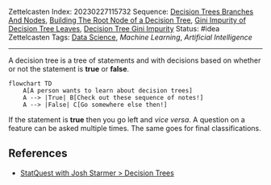 Zettelcasten Index: 20230227115732
Sequence: [Decision Trees Branches And Nodes](Decision%20Trees%20Branches%20And%20Nodes.md), [Building The Root Node of a Decision Tree](Building%20The%20Root%20Node%20of%20a%20Decision%20Tree.md), [Gini Impurity of Decision Tree Leaves](Gini%20Impurity%20of%20Decision%20Tree%20Leaves.md), [Decision Tree Gini Impurity](Decision%20Tree%20Gini%20Impurity.md)
Status: #idea
Zettelcasten Tags: [Data Science](../map-of-content/Data%20Science.md), *Machine Learning*, *Artificial Intelligence*

---

A decision tree is a tree of statements and with decisions based on whether or not the statement is **true** or **false**.

````mermaid
flowchart TD
    A[A person wants to learn about decision trees]
    A --> |True| B[Check out these sequence of notes!]
    A --> |False| C[Go somewhere else then!]
````

If the statement is **true** then you go left and *vice versa*. A question on a feature can be asked multiple times. The same goes for final classifications.

## References

* [StatQuest with Josh Starmer > Decision Trees](../references/StatQuest%20with%20Josh%20Starmer.md#decision-trees)
